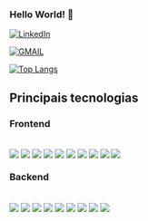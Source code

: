 ### Hello World! 👋


[![LinkedIn](https://img.shields.io/badge/LinkedIn-0077B5?style=for-the-badge&logo=linkedin&logoColor=white)](https://www.linkedin.com/in/fernandosenacruz/)

[![GMAIL](https://img.shields.io/badge/Gmail-D14836?style=for-the-badge&logo=gmail&logoColor=white)](fernandosenacruz@gmail.com)

[![Top Langs](https://github-readme-stats.vercel.app/api/top-langs/?username=fernandosenacruz&layout=compact&theme=onedark)](https://github.com/anuraghazra/github-readme-stats)


## Principais tecnologias

### Frontend
<div style='display: inline_block'><br/>
  <img align='center'src='https://img.shields.io/badge/eslint-3A33D1?style=for-the-badge&logo=eslint&logoColor=white'/>
  <img align='center'src='https://img.shields.io/badge/HTML-239120?style=for-the-badge&logo=html5&logoColor=white'/>
  <img align='center'src='https://img.shields.io/badge/CSS-239120?&style=for-the-badge&logo=css3&logoColor=white'/>
  <img align='center'src='https://img.shields.io/badge/Bootstrap-563D7C?style=for-the-badge&logo=bootstrap&logoColor=white'/>
  <img align='center'src='https://img.shields.io/badge/Material%20UI-007FFF?style=for-the-badge&logo=mui&logoColor=white'/>
  <img align='center'src='https://img.shields.io/badge/Flask-000000?style=for-the-badge&logo=flask&logoColor=white'/>
  <img align='center'src='https://img.shields.io/badge/next.js-000000?style=for-the-badge&logo=nextdotjs&logoColor=white'/>  
  <img align='center'src='https://img.shields.io/badge/React-20232A?style=for-the-badge&logo=react&logoColor=61DAFB'/>  
  <img align='center'src='https://img.shields.io/badge/Redux-593D88?style=for-the-badge&logo=redux&logoColor=white'/>  
  <img align='center'src='https://img.shields.io/badge/JavaScript-F7DF1E?style=for-the-badge&logo=javascript&logoColor=black'/>  
</div>

### Backend
<div style='display: inline_block'><br/>
  <img align='center'src='https://img.shields.io/badge/MySQL-005C84?style=for-the-badge&logo=mysql&logoColor=white'/>
  <img align='center'src='https://img.shields.io/badge/MongoDB-4EA94B?style=for-the-badge&logo=mongodb&logoColor=white'/>
  <img align='center'src='https://img.shields.io/badge/Docker-2CA5E0?style=for-the-badge&logo=docker&logoColor=white'/>  
  <img align='center'src='https://img.shields.io/badge/Express.js-000000?style=for-the-badge&logo=express&logoColor=white'/>  
  <img align='center'src='https://img.shields.io/badge/Node.js-339933?style=for-the-badge&logo=nodedotjs&logoColor=white'/>  
  <img align='center'src='https://img.shields.io/badge/Insomnia-5849be?style=for-the-badge&logo=Insomnia&logoColor=white'/>  
  <img align='center'src='https://img.shields.io/badge/Postman-FF6C37?style=for-the-badge&logo=Postman&logoColor=white'/>
  <img align='center'src='https://img.shields.io/badge/TypeScript-007ACC?style=for-the-badge&logo=typescript&logoColor=white'/>  
  <img align='center'src='https://img.shields.io/badge/Python-FFD43B?style=for-the-badge&logo=python&logoColor=blue'/>  
</div>

